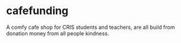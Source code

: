 # cafefunding
A comfy cafe shop for CRIS students and teachers, are all build from donation money from all people kindness.
